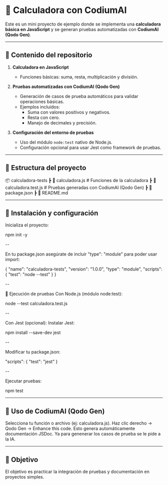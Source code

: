 # 🧮 Calculadora con CodiumAI  

Este es un mini proyecto de ejemplo donde se implementa una **calculadora básica en JavaScript** y se generan pruebas automatizadas con **CodiumAI (Qodo Gen)**.  

---

## 📂 Contenido del repositorio  

1. **Calculadora en JavaScript**  
   - Funciones básicas: suma, resta, multiplicación y división.  

2. **Pruebas automatizadas con CodiumAI (Qodo Gen)**  
   - Generación de casos de prueba automáticos para validar operaciones básicas.  
   - Ejemplos incluidos:  
     - Suma con valores positivos y negativos.  
     - Resta con cero.  
     - Manejo de decimales y precisión.  

3. **Configuración del entorno de pruebas**  
   - Uso del módulo `node:test` nativo de Node.js.  
   - Configuración opcional para usar Jest como framework de pruebas.  

---

## 📂 Estructura del proyecto
📦 calculadora-tests
 ┣ 📜 calculadora.js        # Funciones de la calculadora
 ┣ 📜 calculadora.test.js   # Pruebas generadas con CodiumAI (Qodo Gen)
 ┣ 📜 package.json
 ┣ 📜 README.md

---

## 🚀 Instalación y configuración  

Inicializa el proyecto:  

npm init -y

--

En tu package.json asegúrate de incluir "type": "module" para poder usar import:

{
  "name": "calculadora-tests",
  "version": "1.0.0",
  "type": "module",
  "scripts": {
    "test": "node --test"
  }
}

--

🔧 Ejecución de pruebas
Con Node.js (módulo node:test):

node --test calculadora.test.js

--

Con Jest (opcional):
Instalar Jest:

npm install --save-dev jest

--

Modificar tu package.json:

"scripts": {
  "test": "jest"
}

-- 

Ejecutar pruebas:

npm test

---

## 🤖 Uso de CodiumAI (Qodo Gen)
Selecciona tu función o archivo (ej: calculadora.js).
Haz clic derecho → Qodo Gen → Enhance this code.
Esto genera automáticamente documentación JSDoc.
Ya para genenerar los casos de prueba se le pide a la IA.

---
## 🚀 Objetivo

El objetivo es practicar la integración de pruebas y documentación en proyectos simples.